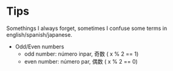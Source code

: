 # Tips

Somethings I always forget, sometimes I confuse some terms in english/spanish/japanese.

- Odd/Even numbers  
    - odd number: número inpar, 奇数 ( x % 2 == 1)
    - even number: número par, 偶数 ( x % 2 == 0)

